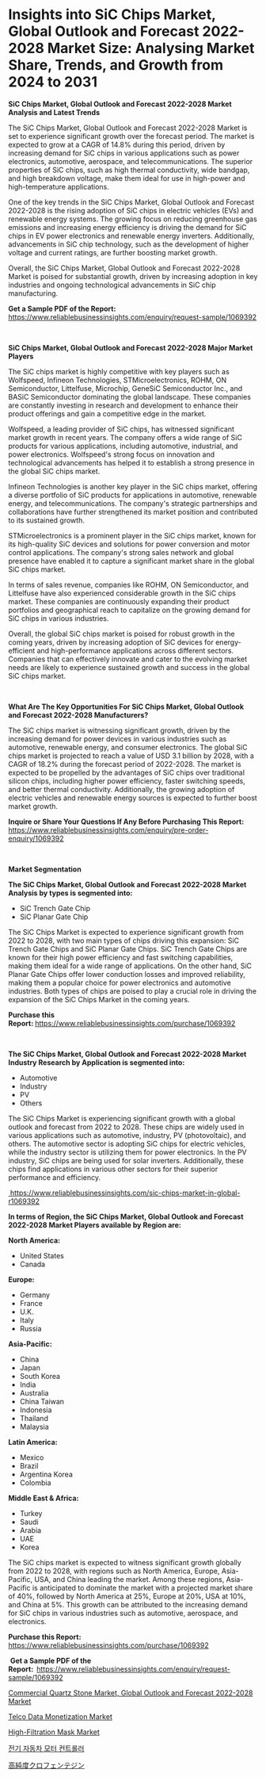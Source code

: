 <p><h1>Insights into SiC Chips Market, Global Outlook and Forecast 2022-2028 Market Size: Analysing Market Share, Trends, and Growth from 2024 to 2031</h1></p><p><strong>SiC Chips Market, Global Outlook and Forecast 2022-2028 Market Analysis and Latest Trends</strong></p>
<p><p>The SiC Chips Market, Global Outlook and Forecast 2022-2028 Market is set to experience significant growth over the forecast period. The market is expected to grow at a CAGR of 14.8% during this period, driven by increasing demand for SiC chips in various applications such as power electronics, automotive, aerospace, and telecommunications. The superior properties of SiC chips, such as high thermal conductivity, wide bandgap, and high breakdown voltage, make them ideal for use in high-power and high-temperature applications.</p><p>One of the key trends in the SiC Chips Market, Global Outlook and Forecast 2022-2028 is the rising adoption of SiC chips in electric vehicles (EVs) and renewable energy systems. The growing focus on reducing greenhouse gas emissions and increasing energy efficiency is driving the demand for SiC chips in EV power electronics and renewable energy inverters. Additionally, advancements in SiC chip technology, such as the development of higher voltage and current ratings, are further boosting market growth.</p><p>Overall, the SiC Chips Market, Global Outlook and Forecast 2022-2028 Market is poised for substantial growth, driven by increasing adoption in key industries and ongoing technological advancements in SiC chip manufacturing.</p></p>
<p><strong>Get a Sample PDF of the Report:&nbsp;</strong> <a href="https://www.reliablebusinessinsights.com/enquiry/request-sample/1069392">https://www.reliablebusinessinsights.com/enquiry/request-sample/1069392</a></p>
<p>&nbsp;</p>
<p><strong>SiC Chips Market, Global Outlook and Forecast 2022-2028 Major Market Players</strong></p>
<p><p>The SiC chips market is highly competitive with key players such as Wolfspeed, Infineon Technologies, STMicroelectronics, ROHM, ON Semiconductor, Littelfuse, Microchip, GeneSiC Semiconductor Inc., and BASiC Semiconductor dominating the global landscape. These companies are constantly investing in research and development to enhance their product offerings and gain a competitive edge in the market.</p><p>Wolfspeed, a leading provider of SiC chips, has witnessed significant market growth in recent years. The company offers a wide range of SiC products for various applications, including automotive, industrial, and power electronics. Wolfspeed's strong focus on innovation and technological advancements has helped it to establish a strong presence in the global SiC chips market.</p><p>Infineon Technologies is another key player in the SiC chips market, offering a diverse portfolio of SiC products for applications in automotive, renewable energy, and telecommunications. The company's strategic partnerships and collaborations have further strengthened its market position and contributed to its sustained growth.</p><p>STMicroelectronics is a prominent player in the SiC chips market, known for its high-quality SiC devices and solutions for power conversion and motor control applications. The company's strong sales network and global presence have enabled it to capture a significant market share in the global SiC chips market.</p><p>In terms of sales revenue, companies like ROHM, ON Semiconductor, and Littelfuse have also experienced considerable growth in the SiC chips market. These companies are continuously expanding their product portfolios and geographical reach to capitalize on the growing demand for SiC chips in various industries.</p><p>Overall, the global SiC chips market is poised for robust growth in the coming years, driven by increasing adoption of SiC devices for energy-efficient and high-performance applications across different sectors. Companies that can effectively innovate and cater to the evolving market needs are likely to experience sustained growth and success in the global SiC chips market.</p></p>
<p>&nbsp;</p>
<p><strong>What Are The Key Opportunities For SiC Chips Market, Global Outlook and Forecast 2022-2028 Manufacturers?</strong></p>
<p><p>The SiC chips market is witnessing significant growth, driven by the increasing demand for power devices in various industries such as automotive, renewable energy, and consumer electronics. The global SiC chips market is projected to reach a value of USD 3.1 billion by 2028, with a CAGR of 18.2% during the forecast period of 2022-2028. The market is expected to be propelled by the advantages of SiC chips over traditional silicon chips, including higher power efficiency, faster switching speeds, and better thermal conductivity. Additionally, the growing adoption of electric vehicles and renewable energy sources is expected to further boost market growth.</p></p>
<p><strong>Inquire or Share Your Questions If Any Before Purchasing This Report:</strong> <a href="https://www.reliablebusinessinsights.com/enquiry/pre-order-enquiry/1069392">https://www.reliablebusinessinsights.com/enquiry/pre-order-enquiry/1069392</a></p>
<p>&nbsp;</p>
<p><strong>Market Segmentation</strong></p>
<p><strong>The SiC Chips Market, Global Outlook and Forecast 2022-2028 Market Analysis by types is segmented into:</strong></p>
<p><ul><li>SiC Trench Gate Chip</li><li>SiC Planar Gate Chip</li></ul></p>
<p><p>The SiC Chips Market is expected to experience significant growth from 2022 to 2028, with two main types of chips driving this expansion: SiC Trench Gate Chips and SiC Planar Gate Chips. SiC Trench Gate Chips are known for their high power efficiency and fast switching capabilities, making them ideal for a wide range of applications. On the other hand, SiC Planar Gate Chips offer lower conduction losses and improved reliability, making them a popular choice for power electronics and automotive industries. Both types of chips are poised to play a crucial role in driving the expansion of the SiC Chips Market in the coming years.</p></p>
<p><strong>Purchase this Report:&nbsp;</strong><a href="https://www.reliablebusinessinsights.com/purchase/1069392">https://www.reliablebusinessinsights.com/purchase/1069392</a></p>
<p>&nbsp;</p>
<p><strong>The SiC Chips Market, Global Outlook and Forecast 2022-2028 Market Industry Research by Application is segmented into:</strong></p>
<p><ul><li>Automotive</li><li>Industry</li><li>PV</li><li>Others</li></ul></p>
<p><p>The SiC Chips Market is experiencing significant growth with a global outlook and forecast from 2022 to 2028. These chips are widely used in various applications such as automotive, industry, PV (photovoltaic), and others. The automotive sector is adopting SiC chips for electric vehicles, while the industry sector is utilizing them for power electronics. In the PV industry, SiC chips are being used for solar inverters. Additionally, these chips find applications in various other sectors for their superior performance and efficiency.</p></p>
<p><a href="https://www.reliablebusinessinsights.com/sic-chips-market-in-global-r1069392">&nbsp;https://www.reliablebusinessinsights.com/sic-chips-market-in-global-r1069392</a></p>
<p><strong>In terms of Region, the SiC Chips Market, Global Outlook and Forecast 2022-2028 Market Players available by Region are:</strong></p>
<p>
    <p> <strong> North America: </strong>
        <ul>
            <li>United States</li>
            <li>Canada</li>
        </ul>
        </p> 
    <p> <strong> Europe: </strong>
        <ul>
            <li>Germany</li>
            <li>France</li>
            <li>U.K.</li>
            <li>Italy</li>
            <li>Russia</li>
        </ul>
        </p> 
    <p> <strong> Asia-Pacific: </strong>
        <ul>
            <li>China</li>
            <li>Japan</li>
            <li>South Korea</li>
            <li>India</li>
            <li>Australia</li>
            <li>China Taiwan</li>
            <li>Indonesia</li>
            <li>Thailand</li>
            <li>Malaysia</li>
        </ul>
        </p> 
    <p> <strong> Latin America: </strong>
        <ul>
            <li>Mexico</li>
            <li>Brazil</li>
            <li>Argentina Korea</li>
            <li>Colombia</li>
        </ul>
        </p> 
    <p> <strong> Middle East & Africa: </strong>
        <ul>
            <li>Turkey</li>
            <li>Saudi</li>
            <li>Arabia</li>
            <li>UAE</li>
            <li>Korea</li>
        </ul>
    </p>
    </p>
<p><p>The SiC chips market is expected to witness significant growth globally from 2022 to 2028, with regions such as North America, Europe, Asia-Pacific, USA, and China leading the market. Among these regions, Asia-Pacific is anticipated to dominate the market with a projected market share of 40%, followed by North America at 25%, Europe at 20%, USA at 10%, and China at 5%. This growth can be attributed to the increasing demand for SiC chips in various industries such as automotive, aerospace, and electronics.</p></p>
<p><strong>Purchase this Report: </strong><a href="https://www.reliablebusinessinsights.com/purchase/1069392">https://www.reliablebusinessinsights.com/purchase/1069392</a></p>
<p>&nbsp;<strong>Get a Sample PDF of the Report:&nbsp;&nbsp;</strong><a href="https://www.reliablebusinessinsights.com/enquiry/request-sample/1069392">https://www.reliablebusinessinsights.com/enquiry/request-sample/1069392</a></p>
<p><strong></strong></p>
<p><p><a href="https://github.com/joannagoyvaerts/Market-Research-Report-List-2/blob/main/commercial-quartz-stone-market-global-outlook-and-forecast-2022-2028-market.md">Commercial Quartz Stone Market, Global Outlook and Forecast 2022-2028 Market</a></p><p><a href="https://www.linkedin.com/pulse/telco-data-monetization-market-insight-trends-growth-forecasted-hde1f">Telco Data Monetization Market</a></p><p><a href="https://issuu.com/reportprime-2/docs/high-filtration-mask-market-size-2030.pptx">High-Filtration Mask Market</a></p><p><a href="https://github.com/rick7624/Market-Research-Report-List-1/blob/main/878898679494.md">전기 자동차 모터 컨트롤러</a></p><p><a href="https://github.com/andym141978/Market-Research-Report-List-1/blob/main/840028385882.md">高純度クロフェンテジン</a></p></p>